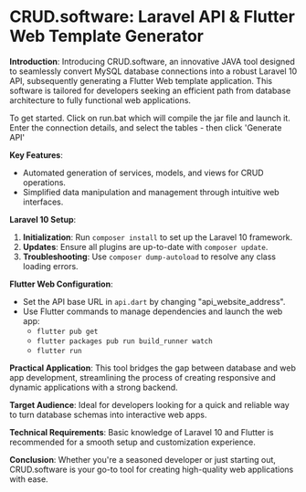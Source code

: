 # CRUD.software: Laravel API & Flutter Web Template Generator

**Introduction**: 
Introducing CRUD.software, an innovative JAVA tool designed to seamlessly convert MySQL database connections into a robust Laravel 10 API, subsequently generating a Flutter Web template application. This software is tailored for developers seeking an efficient path from database architecture to fully functional web applications.

To get started. Click on run.bat which will compile the jar file and launch it. Enter the connection details, and select the tables - then click 'Generate API'

**Key Features**:
- Automated generation of services, models, and views for CRUD operations.
- Simplified data manipulation and management through intuitive web interfaces.

**Laravel 10 Setup**:
1. **Initialization**: Run `composer install` to set up the Laravel 10 framework.
2. **Updates**: Ensure all plugins are up-to-date with `composer update`.
3. **Troubleshooting**: Use `composer dump-autoload` to resolve any class loading errors.

**Flutter Web Configuration**:
- Set the API base URL in `api.dart` by changing "api_website_address".
- Use Flutter commands to manage dependencies and launch the web app:
   - `flutter pub get`
   - `flutter packages pub run build_runner watch`
   - `flutter run`

**Practical Application**: 
This tool bridges the gap between database and web app development, streamlining the process of creating responsive and dynamic applications with a strong backend.

**Target Audience**: 
Ideal for developers looking for a quick and reliable way to turn database schemas into interactive web apps.

**Technical Requirements**: 
Basic knowledge of Laravel 10 and Flutter is recommended for a smooth setup and customization experience.

**Conclusion**: 
Whether you're a seasoned developer or just starting out, CRUD.software is your go-to tool for creating high-quality web applications with ease.
